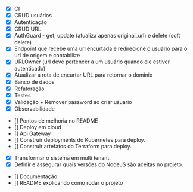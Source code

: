 - [X] CI
- [X] CRUD usuários
- [X] Autenticação
- [X] CRUD URL
- [X] AuthGuard - get, update (atualiza apenas original_url) e delete (soft delete)
- [X] Endpoint que recebe uma url encurtada e redirecione o usuário para o url de origem e contabilize
- [X] URLOwner (url deve pertencer a um usuário quando ele estiver autenticado)
- [X] Atualizar a rota de encurtar URL para retornar o domínio
- [X] Banco de dados
- [X] Refatoração
- [X] Testes
- [X] Validação + Remover password ao criar usuário
- [X] Observabilidade
- [] Pontos de melhoria no README
- [] Deploy em cloud
- [] Api Gateway
- [] Construir deployments do Kubernetes para deploy.
- [] Construir artefatos do Terraform para deploy.
- [X] Transformar o sistema em multi tenant.
- [X] Definir e assegurar quais versões do NodeJS são aceitas no projeto.
- [] Documentação
- [] README explicando como rodar o projeto
